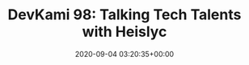 ---
title: "DevKami 98: Talking Tech Talents with Heislyc"
date: 2020-09-04 03:20:35+00:00
youtubeid: "OMMwP2IARvQ"
---